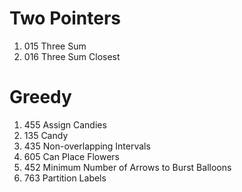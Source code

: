 # Two Pointers
1. 015 Three Sum
2. 016 Three Sum Closest
# Greedy
1. 455 Assign Candies
2. 135 Candy
3. 435	Non-overlapping Intervals
4. 605	Can Place Flowers
5. 452	Minimum Number of Arrows to Burst Balloons
6. 763	Partition Labels
